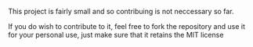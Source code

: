 This project is fairly small and so contribuing is not neccessary so far. 

If you do wish to contribute to it, feel free to fork the repository and use it
for your personal use, just make sure that it retains the MIT license